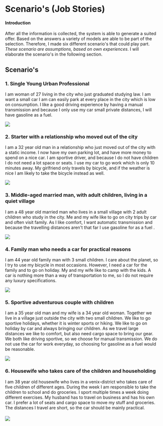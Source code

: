 # Scenario's \(Job Stories\)

#### Introduction

After all the information is collected, the system is able to generate a suited offer. Based on the answers a variety of models are able to be part of the selection. Therefore, I made six different scenario's that could play part. _These scenario are assumptions, based on own experiences_. I will elaborate the scenario's in the following section.

## Scenario's

### 1. Single Young Urban Professional 

I am woman of 27 living in the city who just graduated studying law. I am want a small car I am can easily park at every place in the city which is low on consumption. I like a good driving experience by having a manual transmission and because I only use my car small private distances, I will have gasoline as a fuel.

![](../.gitbook/assets/stadsautos.jpg)

### 2. Starter with a relationship who moved out of the city

I am a 32 year old man in a relationship who just moved out of the city with a static income. I now have my own parking lot, and have more money to spend on a nice car. I am sportive driver, and because I do not have children I do not need a lot space or seats. I use my car to go work which is only 10 minutes away. My girlfriend only travels by bicycle, and if the weather is nice I am likely to take the bicycle instead as well.

![](../.gitbook/assets/compact.jpg)

### 3. Middle-aged married man, with adult children, living in a quiet village

I am a 48 year old married man who lives in a small village with 2 adult children who study in the city. Me and my wife like to go on city trips by car and often visit family. As I like comfort, I want automatic transmission and because the travelling distances aren't that far I use gasoline for as a fuel .

![](../.gitbook/assets/sedan.jpg)

### 4. Family man who needs a car for practical reasons

I am 44 year old family man with 3 small children. I care about the planet, so I try to use my bicycle in most occasions. However, I need a car for the family and to go on holiday. My and my wife like to camp with the kids. A car is nothing more than a way of transportation to me, so I do not require any luxury specifications. 

![](../.gitbook/assets/gezinsauto-scenario.jpg)

### 5. Sportive adventurous couple with children

I am a 35 year old man and my wife is a 34 year old woman. Together we live in a village just outside the city with two small children. We like to go sportive holidays, whether it is winter sports or hiking. We like to go on holiday by car and always bringing our children. As we travel large distances we like to comfort, but also need cargo space to bring our gear. We both like driving sportive, so we choose for manual transmission. We do not use the car for work everyday, so choosing for gasoline as a fuel would be reasonable. 

![](../.gitbook/assets/suv-scenario.jpg)



### 6. Housewife who takes care of the children and householding

I am 38 year old housewife who lives in a venix-district who takes care of five children of different ages. During the week I am responsible to take the children to school and do groceries. I sport multiple times a week doing different exercises. My husband has to travel on business and has his own car. I prefer a lot of seats and cargo space to move my stuff and groceries. The distances I travel are short, so the car should be mainly practical.

#### 

![](../.gitbook/assets/mvp-scenario.jpg)





